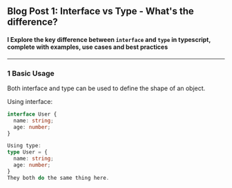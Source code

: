 ## Blog Post 1: Interface vs Type - What's the difference?

#### I Explore the key difference between `interface` and `type` in typescript, complete with examples, use cases and best practices
---

### 1 Basic Usage
Both interface and type can be used to define the shape of an object.

Using interface:
```ts
interface User {
  name: string;
  age: number;
}

Using type:
type User = {
  name: string;
  age: number;
}
They both do the same thing here.